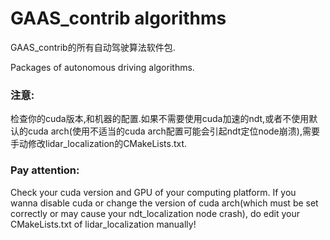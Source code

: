 # GAAS_contrib algorithms

GAAS_contrib的所有自动驾驶算法软件包.

Packages of autonomous driving algorithms.

### 注意:

检查你的cuda版本,和机器的配置.如果不需要使用cuda加速的ndt,或者不使用默认的cuda arch(使用不适当的cuda arch配置可能会引起ndt定位node崩溃),需要手动修改lidar_localization的CMakeLists.txt.

### Pay attention:

Check your cuda version and GPU of your computing platform. If you wanna disable cuda or change the version of cuda arch(which must be set correctly or may cause your ndt_localization node crash), do edit your CMakeLists.txt of lidar_localization manually!


